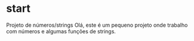 # start
Projeto de números/strings
Olá, este é um pequeno projeto onde trabalho com números e algumas funções de strings.

